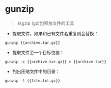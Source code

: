 # gunzip

> 从gzip (gz)包释放文件的工具

- 提取文件，如果和已有文件名重复则会替换：

`gunzip {{archive.tar.gz}}`

- 提取文件至一个目标位置：

`gunzip -c {{archive.tar.gz}} > {{archive.tar}}`

- 列出压缩文件中的目录：

`gunzip -l {{file.txt.gz}}`

[#]: contributors: ([6 °分离]，[jim.大团结])